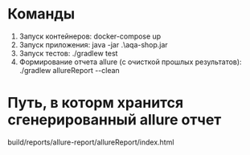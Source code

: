 # Команды
1. Запуск контейнеров: docker-compose up</br>
2. Запуск приложения: java -jar .\aqa-shop.jar</br>
3. Запуск тестов: ./gradlew test</br>
4. Формирование отчета allure (с очисткой прошлых результатов): ./gradlew allureReport --clean</br>

# Путь, в которм хранится сгенерированный allure отчет
build/reports/allure-report/allureReport/index.html</br>
